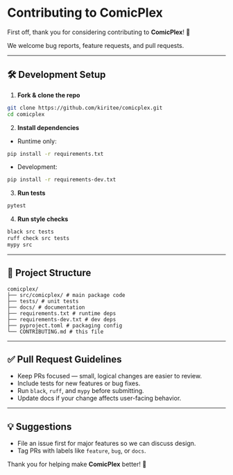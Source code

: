 # Contributing to ComicPlex


First off, thank you for considering contributing to **ComicPlex**! 🚀


We welcome bug reports, feature requests, and pull requests.


---


## 🛠 Development Setup


1. **Fork & clone the repo**
```bash
git clone https://github.com/kiritee/comicplex.git
cd comicplex
```


2. **Install dependencies**
- Runtime only:
```bash
pip install -r requirements.txt
```
- Development:
```bash
pip install -r requirements-dev.txt
```


3. **Run tests**
```bash
pytest
```


4. **Run style checks**
```bash
black src tests
ruff check src tests
mypy src
```


---


## 📂 Project Structure
```
comicplex/
├── src/comicplex/ # main package code
├── tests/ # unit tests
├── docs/ # documentation
├── requirements.txt # runtime deps
├── requirements-dev.txt # dev deps
├── pyproject.toml # packaging config
└── CONTRIBUTING.md # this file
```


---


## ✅ Pull Request Guidelines
- Keep PRs focused — small, logical changes are easier to review.
- Include tests for new features or bug fixes.
- Run `black`, `ruff`, and `mypy` before submitting.
- Update docs if your change affects user-facing behavior.


---


## 💡 Suggestions
- File an issue first for major features so we can discuss design.
- Tag PRs with labels like `feature`, `bug`, or `docs`.


Thank you for helping make **ComicPlex** better! 🙌